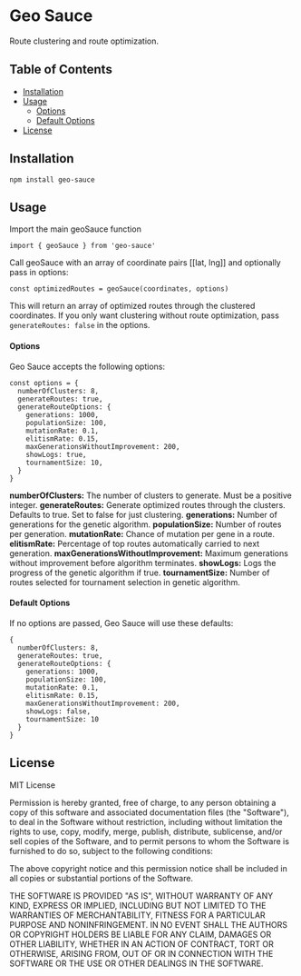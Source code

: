 # Geo Sauce
Route clustering and route optimization.

## Table of Contents
  - [Installation](#installation)
  - [Usage](#usage)
      - [Options](#options)
      - [Default Options](#default-options)
  - [License](#license)

## Installation
```npm install geo-sauce```

## Usage
Import the main geoSauce function

```import { geoSauce } from 'geo-sauce'```

Call geoSauce with an array of coordinate pairs [[lat, lng]] and optionally pass in options:

```const optimizedRoutes = geoSauce(coordinates, options)```

This will return an array of optimized routes through the clustered coordinates.
If you only want clustering without route optimization, pass `generateRoutes: false` in the options.

#### Options
Geo Sauce accepts the following options:

```
const options = {
  numberOfClusters: 8,
  generateRoutes: true,
  generateRouteOptions: {
    generations: 1000,
    populationSize: 100,
    mutationRate: 0.1,
    elitismRate: 0.15,
    maxGenerationsWithoutImprovement: 200,
    showLogs: true,
    tournamentSize: 10,
  }
}
```

**numberOfClusters:** The number of clusters to generate. Must be a positive integer.
**generateRoutes:** Generate optimized routes through the clusters. Defaults to true. Set to false for just clustering.
**generations:** Number of generations for the genetic algorithm.
**populationSize:** Number of routes per generation.
**mutationRate:** Chance of mutation per gene in a route.
**elitismRate:** Percentage of top routes automatically carried to next generation.
**maxGenerationsWithoutImprovement:** Maximum generations without improvement before algorithm terminates.
**showLogs:** Logs the progress of the genetic algorithm if true.
**tournamentSize:** Number of routes selected for tournament selection in genetic algorithm.

#### Default Options
If no options are passed, Geo Sauce will use these defaults:

```
{
  numberOfClusters: 8,
  generateRoutes: true,
  generateRouteOptions: {
    generations: 1000,
    populationSize: 100, 
    mutationRate: 0.1,
    elitismRate: 0.15,
    maxGenerationsWithoutImprovement: 200,
    showLogs: false,
    tournamentSize: 10
  }
}
```

## License
MIT License

Permission is hereby granted, free of charge, to any person obtaining a copy
of this software and associated documentation files (the "Software"), to deal
in the Software without restriction, including without limitation the rights
to use, copy, modify, merge, publish, distribute, sublicense, and/or sell
copies of the Software, and to permit persons to whom the Software is
furnished to do so, subject to the following conditions:

The above copyright notice and this permission notice shall be included in all
copies or substantial portions of the Software.

THE SOFTWARE IS PROVIDED "AS IS", WITHOUT WARRANTY OF ANY KIND, EXPRESS OR
IMPLIED, INCLUDING BUT NOT LIMITED TO THE WARRANTIES OF MERCHANTABILITY,
FITNESS FOR A PARTICULAR PURPOSE AND NONINFRINGEMENT. IN NO EVENT SHALL THE
AUTHORS OR COPYRIGHT HOLDERS BE LIABLE FOR ANY CLAIM, DAMAGES OR OTHER
LIABILITY, WHETHER IN AN ACTION OF CONTRACT, TORT OR OTHERWISE, ARISING FROM,
OUT OF OR IN CONNECTION WITH THE SOFTWARE OR THE USE OR OTHER DEALINGS IN THE
SOFTWARE.